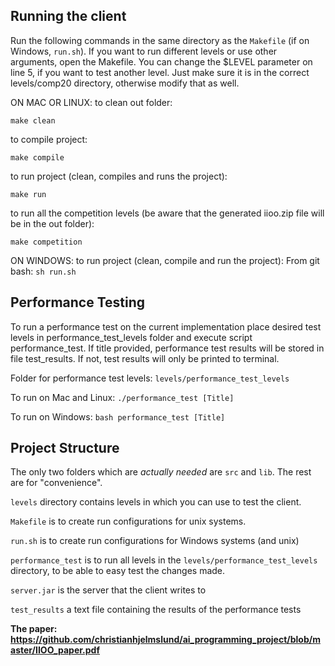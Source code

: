 ## Running the client
Run the following commands in the same directory as the `Makefile` (if on Windows, `run.sh`). If you want to run different levels or use other arguments, open the Makefile. You can change the $LEVEL parameter on line 5, if you want to test another level. Just make sure it is in the correct levels/comp20 directory, otherwise modify that as well.

ON MAC OR LINUX:
to clean out folder:

```make clean```

to compile project:

```make compile```

to run project (clean, compiles and runs the project):

```make run```

to run all the competition levels (be aware that the generated iioo.zip file will be in the out folder):

```make competition```

ON WINDOWS: 
to run project (clean, compile and run the project):
From git bash: ```sh run.sh```

## Performance Testing
To run a performance test on the current implementation place desired test levels in performance_test_levels folder and execute script performance_test. If title provided, performance test results will be stored in file test_results. If not, test results will only be printed to terminal. 

Folder for performance test levels: 
```levels/performance_test_levels```

To run on Mac and Linux: 
```./performance_test [Title]```

To run on Windows: 
```bash performance_test [Title]```

## Project Structure

The only two folders which are *actually needed* are `src` and `lib`. The rest are for "convenience".

`levels` directory contains levels in which you can use to test the client.

`Makefile` is to create run configurations for unix systems.

`run.sh` is to create run configurations for Windows systems (and unix)

`performance_test` is to run all levels in the `levels/performance_test_levels` directory, to be able to easy test the changes made.

`server.jar` is the server that the client writes to

`test_results` a text file containing the results of the performance tests

**The paper: https://github.com/christianhjelmslund/ai_programming_project/blob/master/IIOO_paper.pdf**
